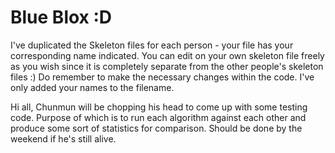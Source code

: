 Blue Blox :D
==============
I've duplicated the Skeleton files for each person - your file has your corresponding name indicated.
You can edit on your own skeleton file freely as you wish since it is completely separate from the other people's skeleton files :)
Do remember to make the necessary changes within the code. I've only added your names to the filename.

Hi all, Chunmun will be chopping his head to come up with some testing code. Purpose of which is to run each algorithm against each other and produce some sort of statistics for comparison. Should be done by the weekend if he's still alive.



